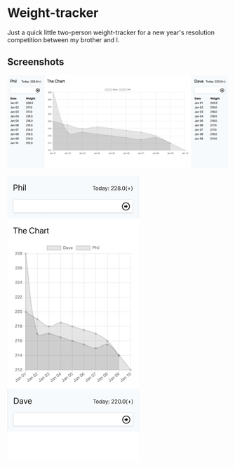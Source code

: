 # Weight-tracker

Just a quick little two-person weight-tracker for a new year's resolution competition between my brother and I.

## Screenshots

![Desktop screenshot](https://raw.githubusercontent.com/dsamojlenko/weight-tracker/master/screenshots/desktop.png)

<img src="https://raw.githubusercontent.com/dsamojlenko/weight-tracker/master/screenshots/mobile.png" width="300">